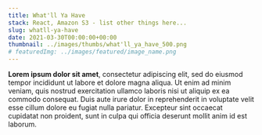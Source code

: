 ```yaml
---
title: What'll Ya Have
stack: React, Amazon S3 - list other things here...
slug: whatll-ya-have
date: 2021-03-30T00:00:00+00:00
thumbnail: ../images/thumbs/what'll_ya_have_500.png
# featuredImg: ../images/featured/image_name.png
---
```


**Lorem ipsum dolor sit amet**, consectetur adipiscing elit, sed do eiusmod tempor incididunt ut labore et dolore magna aliqua. Ut enim ad minim veniam, quis nostrud exercitation ullamco laboris nisi ut aliquip ex ea commodo consequat. Duis aute irure dolor in reprehenderit in voluptate velit esse cillum dolore eu fugiat nulla pariatur. Excepteur sint occaecat cupidatat non proident, sunt in culpa qui officia deserunt mollit anim id est laborum.